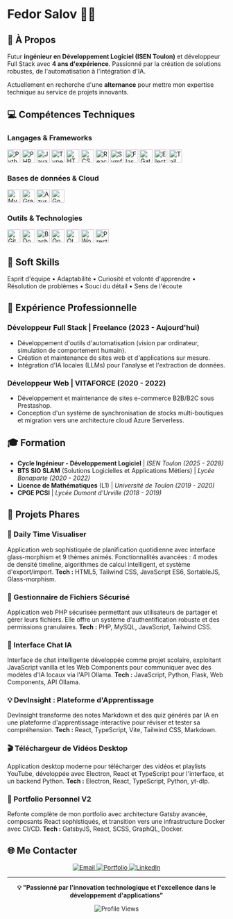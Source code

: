 # Fedor Salov 👨‍💻

## 🌟 À Propos

Futur **ingénieur en Développement Logiciel (ISEN Toulon)** et développeur Full Stack avec **4 ans d'expérience**. Passionné par la création de solutions robustes, de l'automatisation à l'intégration d'IA. 

Actuellement en recherche d'une **alternance** pour mettre mon expertise technique au service de projets innovants.

## 💻 Compétences Techniques

### Langages & Frameworks
<p>
  <img src="https://cdn.jsdelivr.net/gh/devicons/devicon/icons/python/python-original.svg" alt="Python" width="30" height="30" title="Python"/>
  <img src="https://cdn.jsdelivr.net/gh/devicons/devicon/icons/php/php-original.svg" alt="PHP" width="30" height="30" title="PHP"/>
  <img src="https://cdn.jsdelivr.net/gh/devicons/devicon/icons/javascript/javascript-original.svg" alt="JavaScript" width="30" height="30" title="JavaScript"/>
  <img src="https://cdn.jsdelivr.net/gh/devicons/devicon/icons/typescript/typescript-original.svg" alt="TypeScript" width="30" height="30" title="TypeScript"/>
  <img src="https://cdn.jsdelivr.net/gh/devicons/devicon/icons/html5/html5-original.svg" alt="HTML5" width="30" height="30" title="HTML5"/>
  <img src="https://cdn.jsdelivr.net/gh/devicons/devicon/icons/css3/css3-original.svg" alt="CSS3" width="30" height="30" title="CSS3"/>
  <img src="https://cdn.jsdelivr.net/gh/devicons/devicon/icons/react/react-original.svg" alt="React" width="30" height="30" title="React"/>
  <img src="https://cdn.jsdelivr.net/gh/devicons/devicon/icons/symfony/symfony-original.svg" alt="Symfony" width="30" height="30" title="Symfony"/>
  <img src="https://cdn.jsdelivr.net/gh/devicons/devicon/icons/flask/flask-original.svg" alt="Flask" width="30" height="30" title="Flask"/>
  <img src="https://cdn.jsdelivr.net/gh/devicons/devicon/icons/gatsby/gatsby-original.svg" alt="Gatsby" width="30" height="30" title="Gatsby"/>
  <img src="https://cdn.jsdelivr.net/gh/devicons/devicon/icons/electron/electron-original.svg" alt="Electron" width="30" height="30" title="Electron"/>
  <img src="https://upload.wikimedia.org/wikipedia/commons/d/d5/Tailwind_CSS_Logo.svg" alt="Tailwind CSS" width="30" height="30" title="Tailwind CSS"/>
</p>

### Bases de données & Cloud
<p>
  <img src="https://cdn.jsdelivr.net/gh/devicons/devicon/icons/mysql/mysql-original.svg" alt="MySQL" width="30" height="30" title="MySQL"/>
  <img src="https://cdn.jsdelivr.net/gh/devicons/devicon/icons/graphql/graphql-plain.svg" alt="GraphQL" width="30" height="30" title="GraphQL"/>
  <img src="https://cdn.jsdelivr.net/gh/devicons/devicon/icons/azure/azure-original.svg" alt="Azure" width="30" height="30" title="Microsoft Azure"/>
  <img src="https://cdn.jsdelivr.net/gh/devicons/devicon/icons/googlecloud/googlecloud-original.svg" alt="Google Cloud" width="30" height="30" title="Google Cloud"/>
</p>

### Outils & Technologies
<p>
  <img src="https://cdn.jsdelivr.net/gh/devicons/devicon/icons/git/git-original.svg" alt="Git" width="30" height="30" title="Git"/>
  <img src="https://cdn.jsdelivr.net/gh/devicons/devicon/icons/docker/docker-original.svg" alt="Docker" width="30" height="30" title="Docker"/>
  <img src="https://cdn.jsdelivr.net/gh/devicons/devicon/icons/bash/bash-original.svg" alt="Bash" width="30" height="30" title="Bash"/>
  <img src="https://cdn.jsdelivr.net/gh/devicons/devicon/icons/opencv/opencv-original.svg" alt="OpenCV" width="30" height="30" title="OpenCV"/>
  <img src="https://cdn.jsdelivr.net/gh/devicons/devicon/icons/qt/qt-original.svg" alt="Qt" width="30" height="30" title="Qt"/>
  <img src="https://cdn.jsdelivr.net/gh/devicons/devicon/icons/wordpress/wordpress-original.svg" alt="WordPress" width="30" height="30" title="WordPress"/>
  <img src="https://upload.wikimedia.org/wikipedia/commons/c/c5/Prestashop.svg" alt="PrestaShop" width="30" height="30" title="PrestaShop"/>
</p>

## 🎯 Soft Skills
Esprit d'équipe • Adaptabilité • Curiosité et volonté d'apprendre • Résolution de problèmes • Souci du détail • Sens de l'écoute

## 💼 Expérience Professionnelle

### **Développeur Full Stack | Freelance** (2023 - Aujourd'hui)
- Développement d'outils d'automatisation (vision par ordinateur, simulation de comportement humain).
- Création et maintenance de sites web et d'applications sur mesure.
- Intégration d'IA locales (LLMs) pour l'analyse et l'extraction de données.

### **Développeur Web | VITAFORCE** (2020 - 2022)
- Développement et maintenance de sites e-commerce B2B/B2C sous Prestashop.
- Conception d'un système de synchronisation de stocks multi-boutiques et migration vers une architecture cloud Azure Serverless.

## 🎓 Formation

- **Cycle Ingénieur - Développement Logiciel** | *ISEN Toulon (2025 - 2028)*
- **BTS SIO SLAM** (Solutions Logicielles et Applications Métiers) | *Lycée Bonaparte (2020 - 2022)*
- **Licence de Mathématiques** (L1) | *Université de Toulon (2019 - 2020)*
- **CPGE PCSI** | *Lycée Dumont d'Urville (2018 - 2019)*

## 🚀 Projets Phares

### 🎯 Daily Time Visualiser
Application web sophistiquée de planification quotidienne avec interface glass-morphism et 9 thèmes animés. Fonctionnalités avancées : 4 modes de densité timeline, algorithmes de calcul intelligent, et système d'export/import.
**Tech :** HTML5, Tailwind CSS, JavaScript ES6, SortableJS, Glass-morphism.

### 📁 Gestionnaire de Fichiers Sécurisé
Application web PHP sécurisée permettant aux utilisateurs de partager et gérer leurs fichiers. Elle offre un système d'authentification robuste et des permissions granulaires.
**Tech :** PHP, MySQL, JavaScript, Tailwind CSS.

### 🤖 Interface Chat IA
Interface de chat intelligente développée comme projet scolaire, exploitant JavaScript vanilla et les Web Components pour communiquer avec des modèles d'IA locaux via l'API Ollama.
**Tech :** JavaScript, Python, Flask, Web Components, API Ollama.

### 💡 DevInsight : Plateforme d'Apprentissage
DevInsight transforme des notes Markdown et des quiz générés par IA en une plateforme d'apprentissage interactive pour réviser et tester sa compréhension.
**Tech :** React, TypeScript, Vite, Tailwind CSS, Markdown.

### 🎬 Téléchargeur de Vidéos Desktop
Application desktop moderne pour télécharger des vidéos et playlists YouTube, développée avec Electron, React et TypeScript pour l'interface, et un backend Python.
**Tech :** Electron, React, TypeScript, Python, yt-dlp.

### 🎨 Portfolio Personnel V2
Refonte complète de mon portfolio avec architecture Gatsby avancée, composants React sophistiqués, et transition vers une infrastructure Docker avec CI/CD.
**Tech :** GatsbyJS, React, SCSS, GraphQL, Docker.

## 🌐 Me Contacter

<p align="center">
  <a href="mailto:s.fedor.fr@gmail.com">
    <img src="https://img.shields.io/badge/Email-D14836?style=for-the-badge&logo=gmail&logoColor=white" alt="Email"/>
  </a>
  <a href="http://salov-fedor.fr">
    <img src="https://img.shields.io/badge/Portfolio-000000?style=for-the-badge&logo=About.me&logoColor=white" alt="Portfolio"/>
  </a>
  <a href="https://www.linkedin.com/in/fedor-salov/">
    <img src="https://img.shields.io/badge/LinkedIn-0077B5?style=for-the-badge&logo=linkedin&logoColor=white" alt="LinkedIn"/>
  </a>
</p>

---

<div align="center">
  
**💡 "Passionné par l'innovation technologique et l'excellence dans le développement d'applications"**

![Profile Views](https://komarev.com/ghpvc/?username=sfedor2020&color=blueviolet&style=flat-square)

</div>